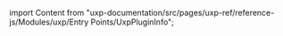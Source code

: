 
import Content from "uxp-documentation/src/pages/uxp-ref/reference-js/Modules/uxp/Entry Points/UxpPluginInfo";

<Content query="product=xd"/>
